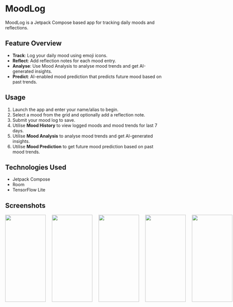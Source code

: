 # MoodLog

MoodLog is a Jetpack Compose based app for tracking daily moods and reflections.

## Feature Overview
- **Track**: Log your daily mood using emoji icons.
- **Reflect**: Add reflection notes for each mood entry.
- **Analyse**: Use Mood Analysis to analyse mood trends and get AI-generated insights.
- **Predict**: AI-enabled mood prediction that predicts future mood based on past trends.

## Usage
1. Launch the app and enter your name/alias to begin.
2. Select a mood from the grid and optionally add a reflection note.
3. Submit your mood log to save.
4. Utilise **Mood History** to view logged moods and mood trends for last 7 days.
5. Utilise **Mood Analysis** to analyse mood trends and get AI-generated insights.
6. Utilise **Mood Prediction** to get future mood prediction based on past mood trends.

## Technologies Used
- Jetpack Compose
- Room
- TensorFlow Lite

## Screenshots
<div style="display: flex; gap: 20px;">
  <img src="https://github.com/user-attachments/assets/8e315be7-a382-4431-9ffc-cbd23be8e44c" width="130" height="280">
  <img src="https://github.com/user-attachments/assets/5cb22a36-2b28-4198-9ffc-abec5f0da7ea" width="130" height="280">
  <img src="https://github.com/user-attachments/assets/9255729d-b0d1-4f49-835b-166a9ad8c226" width="130" height="280">
  <img src="https://github.com/user-attachments/assets/934f4041-e832-4971-bb6a-03d5ed520539" width="130" height="280">
  <img src="https://github.com/user-attachments/assets/4580ba3f-4d15-4499-9b11-3c44ff84c880" width="130" height="280">
  <img src="https://github.com/user-attachments/assets/72f75572-8343-4bb2-be79-ca91e48cd721" width="130" height="280">
</div>
